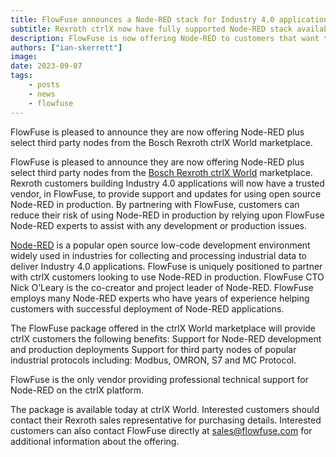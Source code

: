 ```yaml
---
title: FlowFuse announces a Node-RED stack for Industry 4.0 applications on ctrlX
subtitle: Rexroth ctrlX now have fully supported Node-RED stack available for production use
description: FlowFuse is now offering Node-RED to customers that want to deploy it on the Rexrtoh ctrlX platform.
authors: ["ian-skerrett"]
image: 
date: 2023-09-07
tags:
    - posts
    - news
    - flowfuse
---
```

FlowFuse is pleased to announce they are now offering Node-RED plus select third party nodes from the Bosch Rexroth ctrlX World marketplace. 

<!--more-->

FlowFuse is pleased to announce they are now offering Node-RED plus select third party nodes from the [Bosch Rexroth ctrlX World](https://developer.community.boschrexroth.com/t5/Store-and-How-to/FlowFuse-Node-RED/ba-p/72303) marketplace. Rexroth customers building Industry 4.0 applications will now have a trusted vendor, in FlowFuse, to provide support and updates for using open source Node-RED in production. By partnering with FlowFuse, customers can reduce their risk of using Node-RED in production by relying upon FlowFuse Node-RED experts to assist with any development or production issues.

[Node-RED](https://nodered.org/) is a popular open source low-code development environment widely used in industries for collecting and processing industrial data to deliver Industry 4.0 applications. FlowFuse is uniquely positioned to partner with ctrlX customers looking to use Node-RED in production. FlowFuse CTO Nick O’Leary is the co-creator and project leader of Node-RED. FlowFuse employs many Node-RED experts who have years of experience helping customers with successful deployment of Node-RED applications.

The FlowFuse package offered in the ctrlX World marketplace will provide ctrlX customers the following benefits:
Support for Node-RED development and production deployments
Support for third party nodes of popular industrial protocols including: Modbus, OMRON, S7 and MC Protocol.

FlowFuse is the only vendor providing professional technical support for Node-RED on the ctrlX platform.

The package is available today at ctrlX World. Interested customers should contact their Rexroth sales representative for purchasing details. Interested customers can also contact FlowFuse directly at [sales@flowfuse.com](mailto:sales@flowfuse.com) for additional information about the offering.

